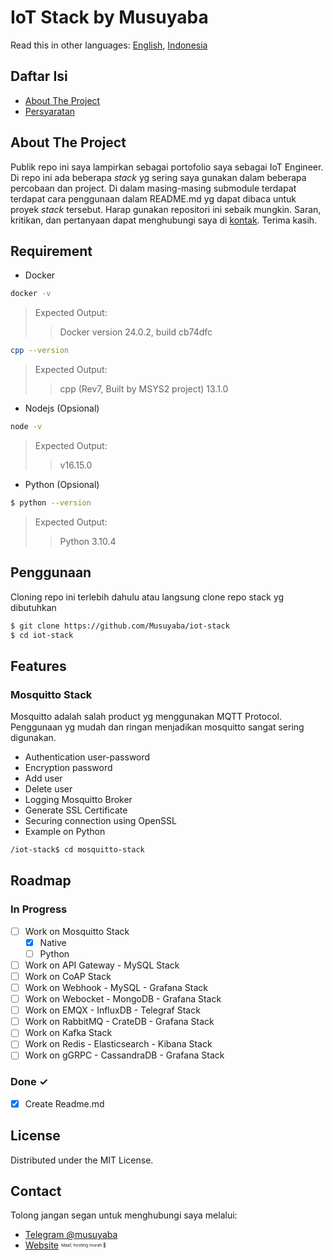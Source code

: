 # IoT Stack by Musuyaba
Read this in other languages: [English](README.md), [Indonesia](README.id.md)

## Daftar Isi
* [About The Project](#about-the-project)
* [Persyaratan](#requirement)

## About The Project
Publik repo ini saya lampirkan sebagai portofolio saya sebagai IoT Engineer. Di repo ini ada beberapa *stack* yg sering saya gunakan dalam beberapa percobaan dan project. Di dalam masing-masing submodule terdapat terdapat cara penggunaan dalam README.md yg dapat dibaca untuk proyek *stack* tersebut. Harap gunakan repositori ini sebaik mungkin. Saran, kritikan, dan pertanyaan dapat menghubungi saya di [kontak](#contact). Terima kasih.

## Requirement
- Docker
```bash
docker -v
```
> Expected Output: 
>>Docker version 24.0.2, build cb74dfc
```bash
cpp --version 
```
> Expected Output: 
>> cpp (Rev7, Built by MSYS2 project) 13.1.0
- Nodejs (Opsional)
```bash
node -v
```
> Expected Output: 
>>v16.15.0
- Python (Opsional)
```bash
$ python --version
```
> Expected Output: 
>>Python 3.10.4

## Penggunaan
Cloning repo ini terlebih dahulu atau langsung clone repo stack yg dibutuhkan
```bash
$ git clone https://github.com/Musuyaba/iot-stack
$ cd iot-stack
```

## Features
### Mosquitto Stack
Mosquitto adalah salah product yg menggunakan MQTT Protocol. Penggunaan yg mudah dan ringan menjadikan mosquitto sangat sering digunakan.
- Authentication user-password
- Encryption password
- Add user
- Delete user
- Logging Mosquitto Broker
- Generate SSL Certificate
- Securing connection using OpenSSL
- Example on Python

```bash
/iot-stack$ cd mosquitto-stack
```

## Roadmap
### In Progress
- [ ] Work on Mosquitto Stack
    - [x] Native
    - [ ] Python
- [ ] Work on API Gateway - MySQL Stack
- [ ] Work on CoAP Stack
- [ ] Work on Webhook - MySQL - Grafana Stack
- [ ] Work on Webocket - MongoDB - Grafana Stack
- [ ] Work on EMQX - InfluxDB - Telegraf Stack
- [ ] Work on RabbitMQ - CrateDB - Grafana Stack
- [ ] Work on Kafka Stack
- [ ] Work on Redis - Elasticsearch - Kibana Stack
- [ ] Work on gGRPC - CassandraDB - Grafana Stack

### Done ✓
- [x] Create Readme.md

## License

Distributed under the MIT License. 


## Contact
Tolong jangan segan untuk menghubungi saya melalui:
- [Telegram @musuyaba](https://t.me/musuyaba)
- [Website](https://musuyaba.my.id) <sup><sub><sup><sub>Maaf, hosting murah 🙏</sub></sup></sub></sup>